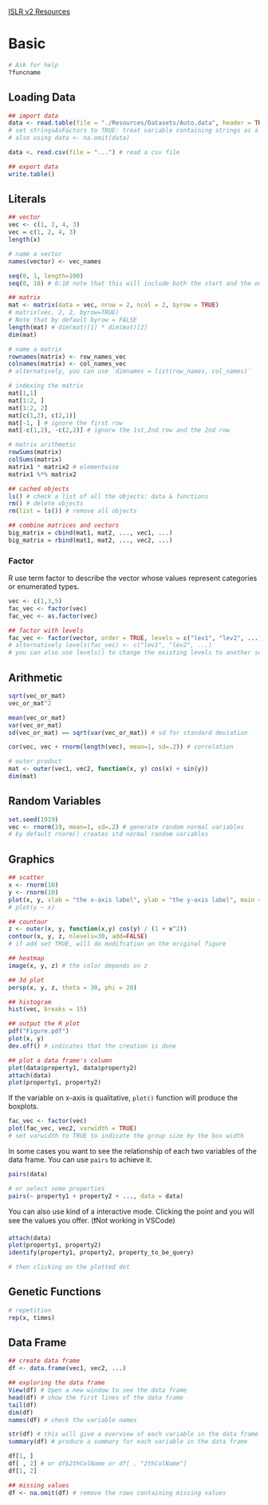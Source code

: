 [ISLR v2 Resources](https://www.statlearning.com/resources-second-edition)

# Basic

```R
# Ask for help
?funcname
```

## Loading Data

```R
## import data
data <- read.table(file = "./Resources/Datasets/Auto.data", header = TRUE, na.strings = "?", stringsAsFactors = TRUE)
# set stringsAsFactors to TRUE: treat variable containing strings as a quanlitative variable
# also using data <- na.omit(data)

data <. read.csv(file = "...") # read a csv file

## export data
write.table()
```

## Literals

```R
## vector
vec <- c(1, 2, 4, 3)
vec = c(1, 2, 4, 3)
length(x)

# name a vector
names(vector) <- vec_names

seq(0, 1, length=100)
seq(0, 10) # 0:10 note that this will include both the start and the end number

## matrix
mat <- matrix(data = vec, nrow = 2, ncol = 2, byrow = TRUE) 
# matrix(vec, 2, 2, byrow=TRUE)
# Note that by default byrow = FALSE
length(mat) # dim(mat)[1] * dim(mat)[2]
dim(mat)

# name a matrix
rownames(matrix) <- row_names_vec
colnames(matrix) <- col_names_vec
# alternatively, you can use `dimnames = list(row_names, col_names)`

# indexing the matrix
mat[1,1]
mat[1:2, ]
mat[1:2, 2]
mat[c(1,2), c(2,1)]
mat[-1, ] # ignore the first row
mat[-c(1,2), -c(2,2)] # ignorw the 1st,2nd row and the 2nd row

# matrix arithmetic
rowSums(matrix)
colSums(matrix)
matrix1 * matrix2 # elementwise
matrix1 %*% matrix2

## cached objects
ls() # check a list of all the objects: data & functions
rm() # delete objects
rm(list = ls()) # remove all objects

## combine matrices and vectors
big_matrix = cbind(mat1, mat2, ..., vec1, ...)
big_matrix = rbind(mat1, mat2, ..., vec2, ...)
```

### Factor

R use term factor to describe the vector whose values represent categories or enumerated types.

```R
vec <- c(1,3,5)
fac_vec <- factor(vec)
fac_vec <- as.factor(vec)

## factor with levels
fac_vec <- factor(vector, order = TRUE, levels = c("lev1", "lev2", ...))
# alternatively levels(fac_vec) <- c("lev1", "lev2", ...)
# you can also use levels() to change the existing levels to another set of levels
```

## Arithmetic

```R
sqrt(vec_or_mat)
vec_or_mat^2

mean(vec_or_mat)
var(vec_or_mat)
sd(vec_or_mat) == sqrt(var(vec_or_mat)) # sd for standard deviation

cor(vec, vec + rnorm(length(vec), mean=1, sd=.2)) # correlation

# outer product
mat <- outer(vec1, vec2, function(x, y) cos(x) + sin(y))
dim(mat)
```

## Random Variables

```R
set.seed(1919)
vec <- rnorm(19, mean=1, sd=.2) # generate random normal variables
# by default rnorm() creates std normal random variables
```

## Graphics

```R
## scatter
x <- rnorm(10)
y <- rnorm(10)
plot(x, y, xlab = "the x-axis label", ylab = "the y-axis label", main = "the title", col = "green")
# plot(y ~ x)

## countour
z <- outer(x, y, function(x,y) cos(y) / (1 + x^2))
contour(x, y, z, nlevels=30, add=FALSE) 
# if add set TRUE, will do modifcation on the original figure

## heatmap
image(x, y, z) # the color depends on z

## 3d plot
persp(x, y, z, theta = 30, phi = 20)

## histogram
hist(vec, breaks = 15)

## output the R plot
pdf("Figure.pdf")
plot(x, y)
dev.off() # indicates that the creation is done

## plot a data frame's column
plot(data$property1, data$property2)
attach(data)
plot(property1, property2)
```

If the variable on x-axis is qualitative, `plot()` function will produce the boxplots.

```R
fac_vec <- factor(vec)
plot(fac_vec, vec2, varwidth = TRUE)
# set varwidth to TRUE to indicate the group size by the box width
```

In some cases you want to see the relationship of each two variables of the data frame. You can use `pairs` to achieve it.

```R
pairs(data)

# or select some properties
pairs(~ property1 + property2 + ..., data = data)
```

You can also use kind of a interactive mode. Clicking the point and you will see the values you offer. (❗Not working in VSCode)

```R
attach(data)
plot(property1, property2)
identify(property1, property2, property_to_be_query)

# then clicking on the plotted dot
```

## Genetic Functions

```R
# repetition
rep(x, times)
```

## Data Frame

```R
## create data frame
df <- data.frame(vec1, vec2, ...)

## exploring the data frame
View(df) # Open a new window to see the data frame
head(df) # show the first lines of the data frame
tail(df)
dim(df)
names(df) # check the variable names

str(df) # this will give a overview of each variable in the data frame
summary(df) # produce a summary for each variable in the data frame

df[1, ]
df[ , 2] # or df$2thColName or df[ , "2thColName"]
df[1, 2]

## missing values
df <- na.omit(df) # remove the rows containing missing values

```